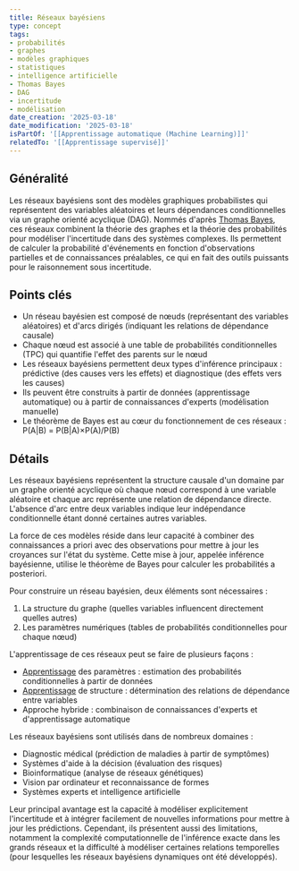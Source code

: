 ```yaml
---
title: Réseaux bayésiens
type: concept
tags:
- probabilités
- graphes
- modèles graphiques
- statistiques
- intelligence artificielle
- Thomas Bayes
- DAG
- incertitude
- modélisation
date_creation: '2025-03-18'
date_modification: '2025-03-18'
isPartOf: '[[Apprentissage automatique (Machine Learning)]]'
relatedTo: '[[Apprentissage supervisé]]'
---
```

## Généralité

Les réseaux bayésiens sont des modèles graphiques probabilistes qui représentent des variables aléatoires et leurs dépendances conditionnelles via un graphe orienté acyclique (DAG). Nommés d'après [Thomas Bayes](https://fr.wikipedia.org/wiki/Thomas_Bayes), ces réseaux combinent la théorie des graphes et la théorie des probabilités pour modéliser l'incertitude dans des systèmes complexes. Ils permettent de calculer la probabilité d'événements en fonction d'observations partielles et de connaissances préalables, ce qui en fait des outils puissants pour le raisonnement sous incertitude.

## Points clés

- Un réseau bayésien est composé de nœuds (représentant des variables aléatoires) et d'arcs dirigés (indiquant les relations de dépendance causale)
- Chaque nœud est associé à une table de probabilités conditionnelles (TPC) qui quantifie l'effet des parents sur le nœud
- Les réseaux bayésiens permettent deux types d'inférence principaux : prédictive (des causes vers les effets) et diagnostique (des effets vers les causes)
- Ils peuvent être construits à partir de données (apprentissage automatique) ou à partir de connaissances d'experts (modélisation manuelle)
- Le théorème de Bayes est au cœur du fonctionnement de ces réseaux : P(A|B) = P(B|A)×P(A)/P(B)

## Détails

Les réseaux bayésiens représentent la structure causale d'un domaine par un graphe orienté acyclique où chaque nœud correspond à une variable aléatoire et chaque arc représente une relation de dépendance directe. L'absence d'arc entre deux variables indique leur indépendance conditionnelle étant donné certaines autres variables.

La force de ces modèles réside dans leur capacité à combiner des connaissances a priori avec des observations pour mettre à jour les croyances sur l'état du système. Cette mise à jour, appelée inférence bayésienne, utilise le théorème de Bayes pour calculer les probabilités a posteriori.

Pour construire un réseau bayésien, deux éléments sont nécessaires :
1. La structure du graphe (quelles variables influencent directement quelles autres)
2. Les paramètres numériques (tables de probabilités conditionnelles pour chaque nœud)

L'apprentissage de ces réseaux peut se faire de plusieurs façons :
- [Apprentissage](https://fr.wikipedia.org/wiki/Apprentissage) des paramètres : estimation des probabilités conditionnelles à partir de données
- [Apprentissage](https://fr.wikipedia.org/wiki/Apprentissage) de structure : détermination des relations de dépendance entre variables
- Approche hybride : combinaison de connaissances d'experts et d'apprentissage automatique

Les réseaux bayésiens sont utilisés dans de nombreux domaines :
- Diagnostic médical (prédiction de maladies à partir de symptômes)
- Systèmes d'aide à la décision (évaluation des risques)
- Bioinformatique (analyse de réseaux génétiques)
- Vision par ordinateur et reconnaissance de formes
- Systèmes experts et intelligence artificielle

Leur principal avantage est la capacité à modéliser explicitement l'incertitude et à intégrer facilement de nouvelles informations pour mettre à jour les prédictions. Cependant, ils présentent aussi des limitations, notamment la complexité computationnelle de l'inférence exacte dans les grands réseaux et la difficulté à modéliser certaines relations temporelles (pour lesquelles les réseaux bayésiens dynamiques ont été développés).